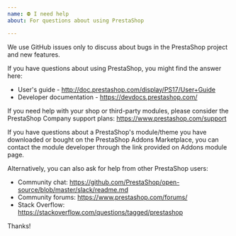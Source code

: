 ```yaml
---
name: ⛔ I need help
about: For questions about using PrestaShop

---
```


We use GitHub issues only to discuss about bugs in the PrestaShop project and new features.

If you have questions about using PrestaShop, you might find the answer here:
- User's guide - http://doc.prestashop.com/display/PS17/User+Guide
- Developer documentation - https://devdocs.prestashop.com/

If you need help with your shop or third-party modules, please consider the PrestaShop Company support plans: https://www.prestashop.com/support

If you have questions about a PrestaShop's module/theme you have downloaded or bought on the PrestaShop Addons Marketplace, you can contact the module developer through the link provided on Addons module page.

Alternatively, you can also ask for help from other PrestaShop users:
- Community chat: https://github.com/PrestaShop/open-source/blob/master/slack/readme.md
- Community forums: https://www.prestashop.com/forums/
- Stack Overflow: https://stackoverflow.com/questions/tagged/prestashop

Thanks!
